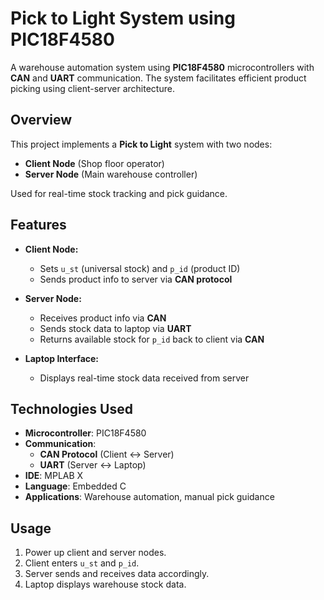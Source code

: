 # Pick to Light System using PIC18F4580

A warehouse automation system using **PIC18F4580** microcontrollers with **CAN** and **UART** communication. The system facilitates efficient product picking using client-server architecture.

## Overview

This project implements a **Pick to Light** system with two nodes:  
- **Client Node** (Shop floor operator)  
- **Server Node** (Main warehouse controller)

Used for real-time stock tracking and pick guidance.

## Features

- **Client Node:**
  - Sets `u_st` (universal stock) and `p_id` (product ID)
  - Sends product info to server via **CAN protocol**

- **Server Node:**
  - Receives product info via **CAN**
  - Sends stock data to laptop via **UART**
  - Returns available stock for `p_id` back to client via **CAN**

- **Laptop Interface:**
  - Displays real-time stock data received from server

## Technologies Used

- **Microcontroller**: PIC18F4580  
- **Communication**:  
  - **CAN Protocol** (Client <-> Server)  
  - **UART** (Server <-> Laptop)  
- **IDE**: MPLAB X  
- **Language**: Embedded C  
- **Applications**: Warehouse automation, manual pick guidance

## Usage

1. Power up client and server nodes.
2. Client enters `u_st` and `p_id`.
3. Server sends and receives data accordingly.
4. Laptop displays warehouse stock data.

